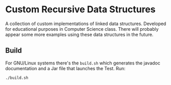 # Custom Recursive Data Structures

A collection of custom implementations of linked data structures. Developed for educational purposes in Computer Science class.
There will probably appear some more examples using these data structures in the future.

## Build

For GNU/Linux systems there's the `build.sh` which generates the javadoc documentation and a Jar file that launches the Test. Run:

```bash
./build.sh
```

